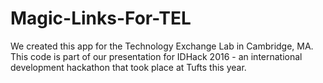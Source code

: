 # Magic-Links-For-TEL

We created this app for the Technology Exchange Lab in Cambridge, MA. This code is part of our presentation for IDHack 2016 - an international development hackathon that took place at Tufts this year.
